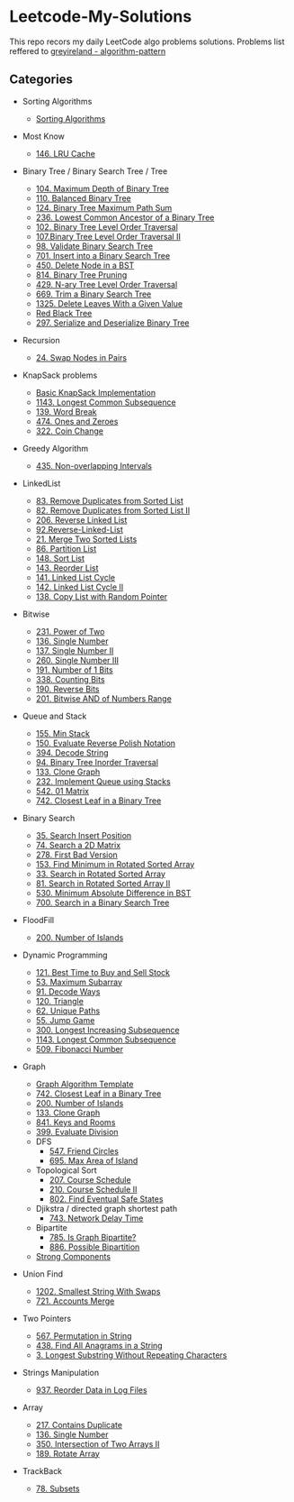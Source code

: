 # Leetcode-My-Solutions
This repo recors my daily LeetCode algo problems solutions.
Problems list reffered to [greyireland - algorithm-pattern](https://github.com/greyireland/algorithm-pattern)

## Categories
- Sorting Algorithms
    - [Sorting Algorithms](https://github.com/MarekZhang/Leetcode-My-Solutions/tree/master/Sorting%20Algorithms) 

- Most Know
    - [146. LRU Cache](https://github.com/MarekZhang/Leetcode-My-Solutions/tree/master/146.%20LRU%20Cache/src)

- Binary Tree / Binary Search Tree / Tree
    - [104. Maximum Depth of Binary Tree](https://github.com/MarekZhang/Leetcode-My-Solutions/tree/master/104.Maximum%20Depth%20of%20Binary%20Tree/src)
    - [110. Balanced Binary Tree](https://github.com/MarekZhang/Leetcode-My-Solutions/tree/master/110.Balanced%20Binary%20Tree/src)
    - [124. Binary Tree Maximum Path Sum](https://github.com/MarekZhang/Leetcode-My-Solutions/tree/master/124.%20Binary%20Tree%20Maximum%20Path%20Sum/src)
    - [236. Lowest Common Ancestor of a Binary Tree](https://github.com/MarekZhang/Leetcode-My-Solutions/tree/master/236.Lowest%20Common%20Ancestor%20of%20a%20Binary%20Tree/src)
    - [102. Binary Tree Level Order Traversal](https://github.com/MarekZhang/Leetcode-My-Solutions/tree/master/102.Binary%20Tree%20Level%20Order%20Traversal/src)
    - [107.Binary Tree Level Order Traversal II](https://github.com/MarekZhang/Leetcode-My-Solutions/tree/master/107.Binary%20Tree%20Level%20Order%20Traversal%20II/src)
    - [98. Validate Binary Search Tree](https://github.com/MarekZhang/Leetcode-My-Solutions/tree/master/98.Validate%20Binary%20Search%20Tree/src)
    - [701. Insert into a Binary Search Tree](https://github.com/MarekZhang/Leetcode-My-Solutions/tree/master/701.%20Insert%20into%20a%20Binary%20Search%20Tree/src)
    - [450. Delete Node in a BST](https://github.com/MarekZhang/Leetcode-My-Solutions/tree/master/450.Delete%20Node%20in%20a%20BST/src)
    - [814. Binary Tree Pruning](https://github.com/MarekZhang/Leetcode-My-Solutions/tree/master/814.%20Binary%20Tree%20Pruning/src)
    - [429. N-ary Tree Level Order Traversal](https://github.com/MarekZhang/Leetcode-My-Solutions/tree/master/429.%20N-ary%20Tree%20Level%20Order%20Traversal/src)
    - [669. Trim a Binary Search Tree](https://github.com/MarekZhang/Leetcode-My-Solutions/tree/master/669.%20Trim%20a%20Binary%20Search%20Tree/src)
    - [1325. Delete Leaves With a Given Value](https://github.com/MarekZhang/Leetcode-My-Solutions/tree/master/1325.%20Delete%20Leaves%20With%20a%20Given%20Value/src)
    - [Red Black Tree](https://github.com/MarekZhang/Leetcode-My-Solutions/tree/master/Red-Black-Tree)
    - [297. Serialize and Deserialize Binary Tree]()

- Recursion
    - [24. Swap Nodes in Pairs](https://github.com/MarekZhang/Leetcode-My-Solutions/tree/master/24.Swap%20Nodes%20in%20Pairs/src)

- KnapSack problems
    - [Basic KnapSack Implementation](https://github.com/MarekZhang/Leetcode-My-Solutions/tree/master/DP%20Knapsack%20Problem/src)
    - [1143. Longest Common Subsequence](https://github.com/MarekZhang/Leetcode-My-Solutions/tree/master/1143.%20Longest%20Common%20Subsequence/src)
    - [139. Word Break](https://github.com/MarekZhang/Leetcode-My-Solutions/tree/master/139.%20Word%20Break/src)
    - [474. Ones and Zeroes](https://github.com/MarekZhang/Leetcode-My-Solutions/tree/master/474.%20Ones%20and%20Zeroes/src)
    - [322. Coin Change](https://github.com/MarekZhang/Leetcode-My-Solutions/tree/master/322.%20Coin%20Change/src)


- Greedy Algorithm
    - [435. Non-overlapping Intervals](https://github.com/MarekZhang/Leetcode-My-Solutions/tree/master/435.%20Non-overlapping%20Intervals/src)
  
  
- LinkedList
    - [83. Remove Duplicates from Sorted List](https://github.com/MarekZhang/Leetcode-My-Solutions/tree/master/83.Remove-Duplicated-List/src)
    - [82. Remove Duplicates from Sorted List II](https://github.com/MarekZhang/Leetcode-My-Solutions/tree/master/82.Remove-Duplicate-From-Sorted-List-II/src)
    - [206. Reverse Linked List](https://github.com/MarekZhang/Leetcode-My-Solutions/tree/master/206.Reverse-Linked-List/src)
    - [92.Reverse-Linked-List](https://github.com/MarekZhang/Leetcode-My-Solutions/tree/master/92.Reverse-Linked-List/src)
    - [21. Merge Two Sorted Lists](https://github.com/MarekZhang/Leetcode-My-Solutions/tree/master/21.%20Merge%20Two%20Sorted%20Lists/src)
    - [86. Partition List](https://github.com/MarekZhang/Leetcode-My-Solutions/tree/master/86.Partition-List/src)
    - [148. Sort List](https://github.com/MarekZhang/Leetcode-My-Solutions/tree/master/148.Sort%20List/src)
    - [143. Reorder List](https://github.com/MarekZhang/Leetcode-My-Solutions/tree/master/143.Reorder%20List/src)
    - [141. Linked List Cycle](https://github.com/MarekZhang/Leetcode-My-Solutions/tree/master/141.%20Linked%20List%20Cycle/src)
    - [142. Linked List Cycle II](https://github.com/MarekZhang/Leetcode-My-Solutions/tree/master/142.%20Linked%20List%20Cycle%20II/src)
    - [138. Copy List with Random Pointer](https://github.com/MarekZhang/Leetcode-My-Solutions/tree/master/138.%20Copy%20List%20with%20Random%20Pointer)

- Bitwise
    - [231. Power of Two](https://github.com/MarekZhang/Leetcode-My-Solutions/tree/master/231.%20Power%20of%20Two/src)
    - [136. Single Number](https://github.com/MarekZhang/Leetcode-My-Solutions/tree/master/136.%20Single%20Number/src)
    - [137. Single Number II](https://github.com/MarekZhang/Leetcode-My-Solutions/tree/master/137.%20Single%20Number%20II/src)
    - [260. Single Number III](https://github.com/MarekZhang/Leetcode-My-Solutions/tree/master/260.%20Single%20Number%20III/src)
    - [191. Number of 1 Bits](https://github.com/MarekZhang/Leetcode-My-Solutions/tree/master/191.%20Number%20of%201%20Bits/src)
    - [338. Counting Bits](https://github.com/MarekZhang/Leetcode-My-Solutions/tree/master/338.%20Counting%20Bits/src)
    - [190. Reverse Bits](https://github.com/MarekZhang/Leetcode-My-Solutions/tree/master/190.%20Reverse%20Bits/src)
    - [201. Bitwise AND of Numbers Range]()

- Queue and Stack
    - [155. Min Stack](https://github.com/MarekZhang/Leetcode-My-Solutions/tree/master/155.%20Min%20Stack/src)
    - [150. Evaluate Reverse Polish Notation](https://github.com/MarekZhang/Leetcode-My-Solutions/tree/master/150.Evaluate%20Reverse%20Polish%20Notation)
    - [394. Decode String](https://github.com/MarekZhang/Leetcode-My-Solutions/tree/master/394.%20Decode%20String/src)
    - [94. Binary Tree Inorder Traversal](https://github.com/MarekZhang/Leetcode-My-Solutions/tree/master/94.Binary%20Tree%20Inorder%20Traversal/src)
    - [133. Clone Graph](https://github.com/MarekZhang/Leetcode-My-Solutions/tree/master/133.%20Clone%20Graph/src)
    - [232. Implement Queue using Stacks](https://github.com/MarekZhang/Leetcode-My-Solutions/tree/master/232.%20Implement%20Queue%20using%20Stacks/src`)
    - [542. 01 Matrix](https://github.com/MarekZhang/Leetcode-My-Solutions/tree/master/542.%2001%20Matrix/src)
    - [742. Closest Leaf in a Binary Tree]()

- Binary Search
    - [35. Search Insert Position](https://github.com/MarekZhang/Leetcode-My-Solutions/tree/master/35.%20Search%20Insert%20Position/src)
    - [74. Search a 2D Matrix](https://github.com/MarekZhang/Leetcode-My-Solutions/tree/master/74.%20Search%20a%202D%20Matrix/src)
    - [278. First Bad Version](https://github.com/MarekZhang/Leetcode-My-Solutions/tree/master/278.%20First%20Bad%20Version/src)
    - [153. Find Minimum in Rotated Sorted Array](https://github.com/MarekZhang/Leetcode-My-Solutions/tree/master/153.%20Find%20Minimum%20in%20Rotated%20Sorted%20Array/src)
    - [33. Search in Rotated Sorted Array](https://github.com/MarekZhang/Leetcode-My-Solutions/tree/master/33.%20Search%20in%20Rotated%20Sorted%20Array/src)
    - [81. Search in Rotated Sorted Array II](https://github.com/MarekZhang/Leetcode-My-Solutions/tree/master/81.%20Search%20in%20Rotated%20Sorted%20Array%20II/src)
    - [530. Minimum Absolute Difference in BST](https://github.com/MarekZhang/Leetcode-My-Solutions/tree/master/530.%20Minimum%20Absolute%20Difference%20in%20BST/src)
    - [700. Search in a Binary Search Tree]()

- FloodFill
    - [200. Number of Islands](https://github.com/MarekZhang/Leetcode-My-Solutions/tree/master/200.Number%20of%20Islands)

- Dynamic Programming
    - [121. Best Time to Buy and Sell Stock](https://github.com/MarekZhang/Leetcode-My-Solutions/tree/master/121.%20Best%20Time%20to%20Buy%20and%20Sell%20Stock/src)
    - [53. Maximum Subarray](https://github.com/MarekZhang/Leetcode-My-Solutions/tree/master/53.%20Maximum%20Subarray/src)
    - [91. Decode Ways](https://github.com/MarekZhang/Leetcode-My-Solutions/tree/master/91.Decode%20Ways/src)
    - [120. Triangle](https://github.com/MarekZhang/Leetcode-My-Solutions/tree/master/120.Triangle/src)
    - [62. Unique Paths](https://github.com/MarekZhang/Leetcode-My-Solutions/tree/master/62.Unique%20Paths/src)
    - [55. Jump Game](https://github.com/MarekZhang/Leetcode-My-Solutions/tree/master/55.%20Jump%20Game/src)
    - [300. Longest Increasing Subsequence](https://github.com/MarekZhang/Leetcode-My-Solutions/tree/master/300.%20Longest%20Increasing%20Subsequence/src)
    - [1143. Longest Common Subsequence](https://github.com/MarekZhang/Leetcode-My-Solutions/tree/master/1143.%20Longest%20Common%20Subsequence/src)
    - [509. Fibonacci Number](https://github.com/MarekZhang/Leetcode-My-Solutions/tree/master/509.%20Fibonacci%20Number/src)

- Graph
    - [Graph Algorithm Template](https://github.com/MarekZhang/Leetcode-My-Solutions/tree/master/Graph-Algorithm-Template)
    - [742. Closest Leaf in a Binary Tree](https://github.com/MarekZhang/Leetcode-My-Solutions/tree/master/742.%20Closest%20Leaf%20in%20a%20Binary%20Tree/src)
    - [200. Number of Islands](https://github.com/MarekZhang/Leetcode-My-Solutions/tree/master/200.Number%20of%20Islands/src)
    - [133. Clone Graph](https://github.com/MarekZhang/Leetcode-My-Solutions/tree/master/133.%20Clone%20Graph/src)
    - [841. Keys and Rooms](https://github.com/MarekZhang/Leetcode-My-Solutions/tree/master/841.%20Keys%20and%20Rooms/src)
    - [399. Evaluate Division](https://github.com/MarekZhang/Leetcode-My-Solutions/tree/master/399.%20Evaluate%20Division/src)
    - DFS
      - [547. Friend Circles](https://github.com/MarekZhang/Leetcode-My-Solutions/tree/master/547.%20Friend%20Circles/src)
      - [695. Max Area of Island](https://github.com/MarekZhang/Leetcode-My-Solutions/tree/master/695.%20Max%20Area%20of%20Island/src)
    - Topological Sort
        - [207. Course Schedule](https://github.com/MarekZhang/Leetcode-My-Solutions/tree/master/207.%20Course%20Schedule/src)
        - [210. Course Schedule II](https://github.com/MarekZhang/Leetcode-My-Solutions/tree/master/210.%20Course%20Schedule%20II/src)
        - [802. Find Eventual Safe States](https://github.com/MarekZhang/Leetcode-My-Solutions/tree/master/802.%20Find%20Eventual%20Safe%20States/src)
    - Djikstra / directed graph shortest path
        - [743. Network Delay Time](https://github.com/MarekZhang/Leetcode-My-Solutions/tree/master/743.%20Network%20Delay%20Time/src)
    - Bipartite
        - [785. Is Graph Bipartite?](https://github.com/MarekZhang/Leetcode-My-Solutions/tree/master/785.%20Is%20Graph%20Bipartite%3F/src)
        - [886. Possible Bipartition](https://github.com/MarekZhang/Leetcode-My-Solutions/tree/master/886.%20Possible%20Bipartition/src)
    - [Strong Components](https://github.com/MarekZhang/Leetcode-My-Solutions/tree/master/Strong%20Components)

- Union Find
    - [1202. Smallest String With Swaps](https://github.com/MarekZhang/Leetcode-My-Solutions/tree/master/1202.%20Smallest%20String%20With%20Swaps/src)
    - [721. Accounts Merge](https://github.com/MarekZhang/Leetcode-My-Solutions/tree/master/721.%20Accounts%20Merge/src)

- Two Pointers
    - [567. Permutation in String](https://github.com/MarekZhang/Leetcode-My-Solutions/tree/master/742.%20Closest%20Leaf%20in%20a%20Binary%20Tree/src)
    - [438. Find All Anagrams in a String](https://github.com/MarekZhang/Leetcode-My-Solutions/tree/master/438.Find-All-Anagrams/src)
    - [3. Longest Substring Without Repeating Characters](https://github.com/MarekZhang/Leetcode-My-Solutions/tree/master/3.%20Longest%20Substring%20Without%20Repeating%20Characters/src)
  
- Strings Manipulation
    - [937. Reorder Data in Log Files](https://github.com/MarekZhang/Leetcode-My-Solutions/tree/master/937.%20Reorder%20Data%20in%20Log%20Files/src)

- Array
    - [217. Contains Duplicate](https://github.com/MarekZhang/Leetcode-My-Solutions/tree/master/217.Contains-Duplicate/src)
    - [136. Single Number](https://github.com/MarekZhang/Leetcode-My-Solutions/tree/master/136.%20Single%20Number/src)
    - [350. Intersection of Two Arrays II](https://github.com/MarekZhang/Leetcode-My-Solutions/tree/master/350.%20Intersection%20of%20Two%20Arrays%20II/src)
    - [189. Rotate Array](https://github.com/MarekZhang/Leetcode-My-Solutions/tree/master/189.%20Rotate%20Array/src)

- TrackBack
    - [78. Subsets](https://github.com/MarekZhang/Leetcode-My-Solutions/tree/master/78.Subsets/src)

